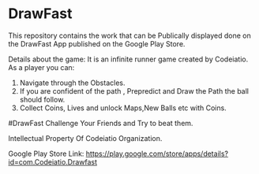 # DrawFast
This repository contains the work that can be Publically displayed done on the DrawFast App published on the Google Play Store.

Details about the game:
It is an infinite runner game created by Codeiatio. As a player you can:
1) Navigate through the Obstacles.
2) If you are confident of the path , Prepredict and Draw the Path the ball should follow.
3) Collect Coins, Lives and unlock Maps,New Balls etc with Coins.

#DrawFast Challenge Your Friends and Try to beat them. 

Intellectual Property Of Codeiatio Organization.

Google Play Store Link:
https://play.google.com/store/apps/details?id=com.Codeiatio.Drawfast

